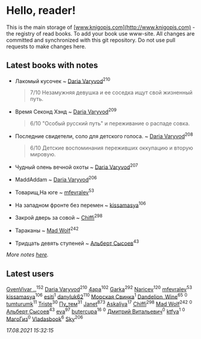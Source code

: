 # Hello, reader!
This is the main storage of [www.knigopis.com](http://www.knigopis.com) - the registry of read books.
To add your book use www-site. All changes are committed and synchronized with this git repository.
Do not use pull requests to make changes here.


## Latest books with notes
* Лакомый кусочек ~ [Daria Varyvod](users/829/829893410524253-facebook)<sup>210</sup>
    > 7/10 Незамужняя девушка и ее соседка ищут свой жизненный путь.

* Время Секонд Хэнд ~ [Daria Varyvod](users/829/829893410524253-facebook)<sup>209</sup>
    > 6/10 "Особый русский путь" и переживание о распаде совка.

* Последние свидетели, соло для детского голоса. ~ [Daria Varyvod](users/829/829893410524253-facebook)<sup>208</sup>
    > 6/10 Детские воспоминания переживших оккупацию и вторую мировую.

* Чудный олень вечной охоты ~ [Daria Varyvod](users/829/829893410524253-facebook)<sup>207</sup>

* MaddAddam ~ [Daria Varyvod](users/829/829893410524253-facebook)<sup>206</sup>

* Товарищ,На юге ~ [mfevralev](users/140/140966150-vkontakte)<sup>53</sup>

* На западном фронте без перемен ~ [kissamasya](users/684/68439978-vkontakte)<sup>106</sup>

* Закрой дверь за совой ~ [Chiffi](users/105/105831994080785626680-google)<sup>298</sup>

* Тараканы ~ [Mad Wolf](users/947/94738840-vkontakte)<sup>242</sup>

* Тридцать девять ступеней ~ [Альберт Сысоев](users/474/47446642-vkontakte)<sup>43</sup>


_More notes [here](latest_books_with_notes.md)._


## Latest users
[GvenVivar ..](users/158/158266434925901-facebook)<sup>152</sup> 
[Daria Varyvod](users/829/829893410524253-facebook)<sup>210</sup> 
[4apa](users/117/117392596378069249667-google)<sup>102</sup> 
[Garka](users/115/115753719718250012620-google)<sup>292</sup> 
[Naricev](users/107/107090515204537133928-google)<sup>120</sup> 
[mfevralev](users/140/140966150-vkontakte)<sup>53</sup> 
[kissamasya](users/684/68439978-vkontakte)<sup>106</sup> 
[esiti](users/463/463509228-vkontakte)<sup>1</sup> 
[danyluk62](users/374/374149854-vkontakte)<sup>110</sup> 
[Морская Свинка](users/147/1474032679114725758-mailru)<sup>1</sup> 
[Dandelion_Wine](users/586/58602788-vkontakte)<sup>65</sup> 
[](users/651/651537773-vkontakte)<sup>0</sup> 
[tumturumk](users/135/135685382-vkontakte)<sup>11</sup> 
[Triste](users/517/5175580462988229760-mailru)<sup>30</sup> 
[Пу_тем](users/344/3448154788585127-facebook)<sup>31</sup> 
[Janet](users/108/108113656204404967440-google)<sup>873</sup> 
[Askaliya](users/326/326783541-vkontakte)<sup>17</sup> 
[Chiffi](users/105/105831994080785626680-google)<sup>298</sup> 
[Mad Wolf](users/947/94738840-vkontakte)<sup>242</sup> 
[](users/112/112028192141409506684-google)<sup>0</sup> 
[Альберт Сысоев](users/474/47446642-vkontakte)<sup>43</sup> 
[eva](users/111/111656270551033014778-google)<sup>97</sup> 
[butercupa](users/193/193697993-vkontakte)<sup>16</sup> 
[](users/371/371631802-vkontakte)<sup>0</sup> 
[Дмитрий Витальевич](users/116/116650782618177766821-google)<sup>0</sup> 
[ktfya](users/954/954200493-yandex)<sup>1</sup> 
[](users/113/113255936223461038506-google)<sup>0</sup> 
[МагоГиз](users/106/106082567795743405861-google)<sup>0</sup> 
[Vladasbook](users/221/221759364-yandex)<sup>6</sup> 
[Sky](users/118/118049897850017649660-googleplus)<sup>206</sup> 


_17.08.2021 15:32:15_
